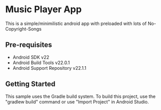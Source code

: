 # Music Player App

 This is a simple/minimilistic android app with preloaded with lots of No-Copyright-Songs

Pre-requisites
--------------

- Android SDK v22
- Android Build Tools v22.0.1
- Android Support Repository v22.1.1

Getting Started
---------------

This sample uses the Gradle build system. To build this project, use the
"gradlew build" command or use "Import Project" in Android Studio.
